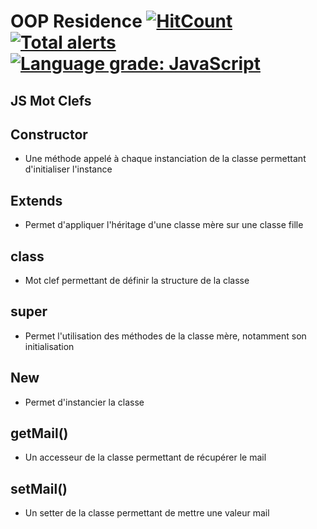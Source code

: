 # OOP Residence [![HitCount](http://hits.dwyl.com/Sigmanificient/https://githubcom/Sigmanificient/yb_js_oop_residence.svg)](http://hits.dwyl.com/Sigmanificient/https://githubcom/Sigmanificient/yb_js_oop_residence) [![Total alerts](https://img.shields.io/lgtm/alerts/g/Sigmanificient/yb_js_oop_residence.svg?logo=lgtm&logoWidth=18)](https://lgtm.com/projects/g/Sigmanificient/yb_js_oop_residence/alerts/) [![Language grade: JavaScript](https://img.shields.io/lgtm/grade/javascript/g/Sigmanificient/yb_js_oop_residence.svg?logo=lgtm&logoWidth=18)](https://lgtm.com/projects/g/Sigmanificient/yb_js_oop_residence/context:javascript)



## JS Mot Clefs

## Constructor
- Une méthode appelé à chaque instanciation de la classe permettant d'initialiser l'instance

## Extends
- Permet d'appliquer l'héritage d'une classe mère sur une classe fille

## class
- Mot clef permettant de définir la structure de la classe

## super
- Permet l'utilisation des méthodes de la classe mère, notamment son initialisation

## New
- Permet d'instancier la classe

## getMail()
- Un accesseur de la classe permettant de récupérer le mail

## setMail()
- Un setter de la classe permettant de mettre une valeur mail
